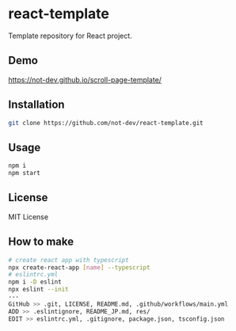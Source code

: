 # react-template

Template repository for React project.

## Demo

<https://not-dev.github.io/scroll-page-template/>

## Installation

```sh
git clone https://github.com/not-dev/react-template.git
```

## Usage

```sh
npm i
npm start
```

## License

MIT License

## How to make

```sh
# create react app with typescript
npx create-react-app [name] --typescript
# eslintrc.yml
npm i -D eslint
npx eslint --init
---
GitHub >> .git, LICENSE, README.md, .github/workflows/main.yml
ADD >> .eslintignore, README_JP.md, res/
EDIT >> eslintrc.yml, .gitignore, package.json, tsconfig.json
```
